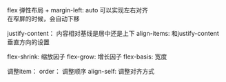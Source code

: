 flex 弹性布局  + margin-left: auto 可以实现左右对齐  
在窄屏的时候，会自动下移

justify-content： 内容相对基线是居中还是上下
align-items: 和justify-content垂直方向的设置

flex-shrink: 缩放因子
flex-grow: 增长因子
flex-basis: 宽度

调整item：
order： 调整顺序
align-self: 调整对齐方式

